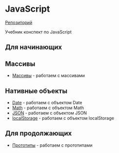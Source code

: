 # JavaScript
[Репозиторий](https://github.com/damir-art/javascript)

Учебник конспект по JavaScript

## Для начинающих

## Массивы
* [Массивы](https://damir-art.github.io/javascript/array/) - работаем с массивами

## Нативные объекты
* [Date](https://damir-art.github.io/javascript/date/) - работаем с объектом Date
* [Math](https://damir-art.github.io/javascript/math/) - работаем с объектом Math
* [JSON](https://damir-art.github.io/javascript/json/) - работаем с объектом JSON
* [localStorage](https://damir-art.github.io/javascript/localstorage/) - работаем с объектом localStorage

## Для продолжающих
* [Прототипы](https://damir-art.github.io/javascript/prototype/) - работаем с прототипами
